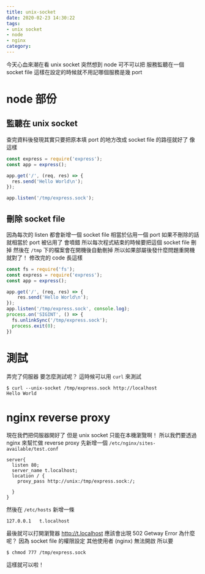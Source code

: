 ```yaml
---
title: unix-socket
date: 2020-02-23 14:30:22
tags:
- unix socket
- node
- nginx
category:
---
```


今天心血來潮在看 unix socket
突然想到 node 可不可以把 服務監聽在一個 socket file
這樣在設定的時候就不用記哪個服務是幾 port

# node 部份
## 監聽在 unix socket
查完資料後發現其實只要把原本填 port 的地方改成 socket file 的路徑就好了
像這樣
```js
const express = require('express');
const app = express();

app.get('/', (req, res) => {
  res.send('Hello World\n');
});

app.listen('/tmp/express.sock');
```

## 刪除 socket file
因為每次的 listen 都會新增一個 socket file
相當於佔用一個 port 
如果不刪除的話就相當於 port 被佔用了
會噴錯
所以每次程式結束的時候要把這個 socket file 刪掉
然後在 `/tmp` 下的檔案會在開機後自動刪掉
所以如果部屬後發什麼問題重開機就對了！
修改完的 code 長這樣
```js
const fs = require('fs');
const express = require('express');
const app = express();

app.get('/', (req, res) => {
    res.send('Hello World\n');
});
app.listen('/tmp/express.sock', console.log);
process.on('SIGINT', () => {
  fs.unlinkSync('/tmp/express.sock');
  process.exit(0);
})
```

# 測試
弄完了伺服器
要怎麼測試呢？
這時候可以用 `curl` 來測試
```
$ curl --unix-socket /tmp/express.sock http://localhost
Hello World
```

# nginx reverse proxy 
現在我們把伺服器開好了
但是 unix socket 只能在本機瀏覽啊！
所以我們要透過 nginx 來幫忙做 reverse proxy
先新增一個 `/etc/nginx/sites-available/test.conf`
```
server{
  listen 80;
  server_name t.localhost;
  location / {
    proxy_pass http://unix:/tmp/express.sock:/;
 
  }
}
```

然後在 `/etc/hosts` 新增一條
```
127.0.0.1	t.localhost
```
最後就可以打開瀏覽器 http://t.localhost
應該會出現 502 Getway Error
為什麼呢？
因為 socket file 的權限設定
其他使用者 (nginx) 無法開啟
所以要
```
$ chmod 777 /tmp/express.sock
```
這樣就可以啦！
